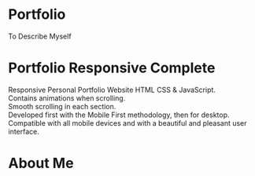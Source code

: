 # Portfolio
To Describe Myself 

# Portfolio Responsive Complete<br>
Responsive Personal Portfolio Website HTML CSS & JavaScript.<br>
Contains animations when scrolling.<br>
Smooth scrolling in each section.<br>
Developed first with the Mobile First methodology, then for desktop.<br>
Compatible with all mobile devices and with a beautiful and pleasant user interface.<br>


# About Me
